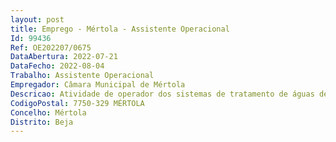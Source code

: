 ```yaml
--- 
layout: post
title: Emprego - Mértola - Assistente Operacional
Id: 99436
Ref: OE202207/0675
DataAbertura: 2022-07-21
DataFecho: 2022-08-04
Trabalho: Assistente Operacional
Empregador: Câmara Municipal de Mértola
Descricao: Atividade de operador dos sistemas de tratamento de águas de abastecimento e residuais, com afetação ao Serviço de Ambiente e Serviços Urbanos da Divisão de Ambiente, Serviços Urbanos e Obras Municipais, para operação e manutenção dos sistemas de abastecimento de água e de saneamento, designadamente, preparação de caldas, realização de análises e colheitas, manutenção e limpeza dos espaços e reservatórios, substituição de componentes de desgaste e outros, limpezas exteriores, pintura dos componentes, substituição de bombas submersíveis e de superfície, acessórios elétricos e mecânicos, manutenção e limpeza das estações de tratamento de águas residuais, estações elevatórias, obras de entrada, realização de colheitas, execução de trabalhos em espaços confinados, substituição de bombas, válvulas de retenção, válvulas de segurança e demais tarefas necessárias ao bom funcionamento dos sistemas.
CodigoPostal: 7750-329 MÉRTOLA
Concelho: Mértola
Distrito: Beja
--- 
```

